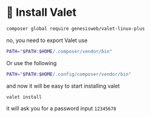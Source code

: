 # 📡 Install Valet

```bash
composer global require genesisweb/valet-linux-plus
```

no, you need to export Valet use

```bash
PATH="$PATH:$HOME/.composer/vendor/bin"
```

Or use the following

```bash
PATH="$PATH:$HOME/.config/composer/vendor/bin"
```

and now it will be easy to start installing valet

```bash
valet install
```

it will ask you for a password input `12345678`
